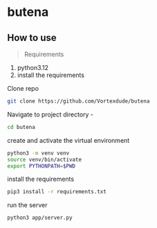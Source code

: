 # butena
## How to use

> Requirements
1. python3.12
2. install the requirements

Clone repo 
```bash
git clone https://github.com/Vortexdude/butena
```
Navigate to project directory - 
```bash
cd butena
```
create and activate the virtual environment  
```bash
python3 -m venv venv
source venv/bin/activate
export PYTHONPATH=$PWD
```

install the requirements  
```bash
pip3 install -r requirements.txt
```

run the server  
```bash
python3 app/server.py
```